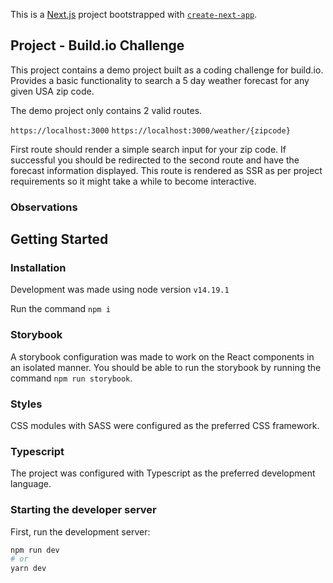 This is a [Next.js](https://nextjs.org/) project bootstrapped with [`create-next-app`](https://github.com/vercel/next.js/tree/canary/packages/create-next-app).

## Project - Build.io Challenge

This project contains a demo project built as a coding challenge for build.io. Provides a basic functionality to search a 5 day weather forecast for any given USA zip code. 

The demo project only contains 2 valid routes. 

``https://localhost:3000``
``https://localhost:3000/weather/{zipcode}``

First route should render a simple search input for your zip code. If successful you should be redirected to the second route and have the forecast information displayed. This route is rendered as SSR as per project requirements so it might take a while to become interactive.

### Observations



## Getting Started

### Installation
Development was made using node version ``v14.19.1``

Run the command ```npm i```

### Storybook
A storybook configuration was made to work on the React components in an isolated manner.
You should be able to run the storybook by running the command ``npm run storybook``. 

### Styles
CSS modules with SASS were configured as the preferred CSS framework.

### Typescript
The project was configured with Typescript as the preferred development language. 

### Starting the developer server 
First, run the development server:
```bash
npm run dev
# or
yarn dev
```
